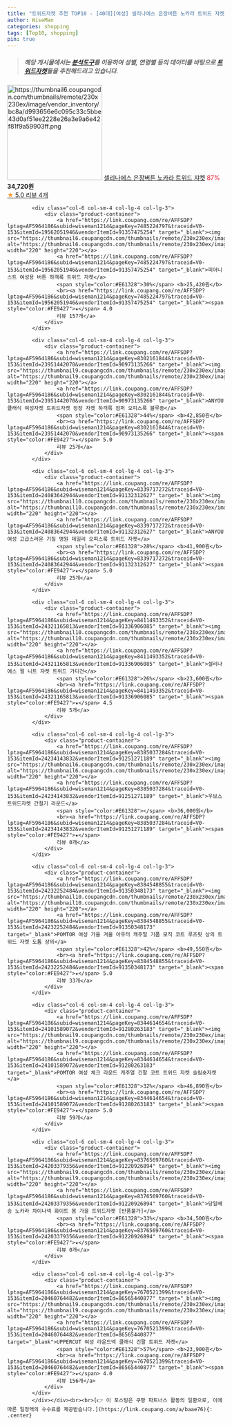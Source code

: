 ```yaml
---
title: "트위드자켓 추천 TOP10 - [40대][여성] 셀리나에스 은장버튼 노카라 트위드 쟈켓"
author: WiseMan
categories: shopping
tags: [Top10, shopping]
pin: true
---
```


> ##### 해당 게시물에서는 [**분석도구**](https://itemscout.io/)를 이용하여 **성별**, **연령별** 등의 데이터를 바탕으로 [**트위드자켓**](https://link.coupang.com/a/baae76)들을 추천해드리고 있습니다.
<div class="container"><div class="row">
            <div class="col-6 col-sm-4 col-lg-4 col-lg-3">
                <div class="product-container">
                    <a href="https://link.coupang.com/re/AFFSDP?lptag=AF5964186&subid=wiseman1214&pageKey=8411527039&traceid=V0-153&itemId=24321345005&vendorItemId=91337084266" target="_blank"><img src="https://thumbnail6.coupangcdn.com/thumbnails/remote/230x230ex/image/vendor_inventory/bc8a/d993656e6c095c33c5bbe43d0af51ee2228e26a3e9a6e42f81f9a59903ff.png" alt="https://thumbnail6.coupangcdn.com/thumbnails/remote/230x230ex/image/vendor_inventory/bc8a/d993656e6c095c33c5bbe43d0af51ee2228e26a3e9a6e42f81f9a59903ff.png" width="220" height="220"></a>
                    <a href="https://link.coupang.com/re/AFFSDP?lptag=AF5964186&subid=wiseman1214&pageKey=8411527039&traceid=V0-153&itemId=24321345005&vendorItemId=91337084266" target="_blank">셀리나에스 은장버튼 노카라 트위드 쟈켓</a>
                    <span style="color:#E61328">87%</span> <b>34,720원</b>
                    <br><a href="https://link.coupang.com/re/AFFSDP?lptag=AF5964186&subid=wiseman1214&pageKey=8411527039&traceid=V0-153&itemId=24321345005&vendorItemId=91337084266" target="_blank"><span style="color:#FE9427">★</span> 5.0
                    리뷰 4개</a>
                </div>
            </div>
            
            <div class="col-6 col-sm-4 col-lg-4 col-lg-3">
                <div class="product-container">
                    <a href="https://link.coupang.com/re/AFFSDP?lptag=AF5964186&subid=wiseman1214&pageKey=7485224797&traceid=V0-153&itemId=19562051946&vendorItemId=91357475254" target="_blank"><img src="https://thumbnail6.coupangcdn.com/thumbnails/remote/230x230ex/image/vendor_inventory/7292/f10829d3316d41f99d97245360f2293e652a18a4a00e5319650847b1a897.jpg" alt="https://thumbnail6.coupangcdn.com/thumbnails/remote/230x230ex/image/vendor_inventory/7292/f10829d3316d41f99d97245360f2293e652a18a4a00e5319650847b1a897.jpg" width="220" height="220"></a>
                    <a href="https://link.coupang.com/re/AFFSDP?lptag=AF5964186&subid=wiseman1214&pageKey=7485224797&traceid=V0-153&itemId=19562051946&vendorItemId=91357475254" target="_blank">피어니스트 여성용 버튼 하객룩 트위드 자켓</a>
                    <span style="color:#E61328">30%</span> <b>25,420원</b>
                    <br><a href="https://link.coupang.com/re/AFFSDP?lptag=AF5964186&subid=wiseman1214&pageKey=7485224797&traceid=V0-153&itemId=19562051946&vendorItemId=91357475254" target="_blank"><span style="color:#FE9427">★</span> 4.0
                    리뷰 157개</a>
                </div>
            </div>
            
            <div class="col-6 col-sm-4 col-lg-4 col-lg-3">
                <div class="product-container">
                    <a href="https://link.coupang.com/re/AFFSDP?lptag=AF5964186&subid=wiseman1214&pageKey=8302161844&traceid=V0-153&itemId=23951442070&vendorItemId=90973135266" target="_blank"><img src="https://thumbnail9.coupangcdn.com/thumbnails/remote/230x230ex/image/vendor_inventory/9cfe/4ac2573c9876e1257a8c8070f1830142b6408ca424eb8322d02d235a9d93.jpg" alt="https://thumbnail9.coupangcdn.com/thumbnails/remote/230x230ex/image/vendor_inventory/9cfe/4ac2573c9876e1257a8c8070f1830142b6408ca424eb8322d02d235a9d93.jpg" width="220" height="220"></a>
                    <a href="https://link.coupang.com/re/AFFSDP?lptag=AF5964186&subid=wiseman1214&pageKey=8302161844&traceid=V0-153&itemId=23951442070&vendorItemId=90973135266" target="_blank">ANYOU 클래식 여성자켓 트위드자켓 정장 자켓 하객룩 점퍼 오피스룩 블루종</a>
                    <span style="color:#E61328">44%</span> <b>42,850원</b>
                    <br><a href="https://link.coupang.com/re/AFFSDP?lptag=AF5964186&subid=wiseman1214&pageKey=8302161844&traceid=V0-153&itemId=23951442070&vendorItemId=90973135266" target="_blank"><span style="color:#FE9427">★</span> 5.0
                    리뷰 25개</a>
                </div>
            </div>
            
            <div class="col-6 col-sm-4 col-lg-4 col-lg-3">
                <div class="product-container">
                    <a href="https://link.coupang.com/re/AFFSDP?lptag=AF5964186&subid=wiseman1214&pageKey=8339717272&traceid=V0-153&itemId=24083642944&vendorItemId=91132312627" target="_blank"><img src="https://thumbnail10.coupangcdn.com/thumbnails/remote/230x230ex/image/vendor_inventory/9dfa/c06a03b0bf6fe4603ea9c2251303988f73eb83271e843e842df24457e3fb.jpg" alt="https://thumbnail10.coupangcdn.com/thumbnails/remote/230x230ex/image/vendor_inventory/9dfa/c06a03b0bf6fe4603ea9c2251303988f73eb83271e843e842df24457e3fb.jpg" width="220" height="220"></a>
                    <a href="https://link.coupang.com/re/AFFSDP?lptag=AF5964186&subid=wiseman1214&pageKey=8339717272&traceid=V0-153&itemId=24083642944&vendorItemId=91132312627" target="_blank">ANYOU 여성 고급스러운 기질 명원 데일리 오피스룩 트위드 자켓</a>
                    <span style="color:#E61328">28%</span> <b>41,900원</b>
                    <br><a href="https://link.coupang.com/re/AFFSDP?lptag=AF5964186&subid=wiseman1214&pageKey=8339717272&traceid=V0-153&itemId=24083642944&vendorItemId=91132312627" target="_blank"><span style="color:#FE9427">★</span> 5.0
                    리뷰 25개</a>
                </div>
            </div>
            
            <div class="col-6 col-sm-4 col-lg-4 col-lg-3">
                <div class="product-container">
                    <a href="https://link.coupang.com/re/AFFSDP?lptag=AF5964186&subid=wiseman1214&pageKey=8411493352&traceid=V0-153&itemId=24321165813&vendorItemId=91336906085" target="_blank"><img src="https://thumbnail10.coupangcdn.com/thumbnails/remote/230x230ex/image/vendor_inventory/58b5/443a4448b5d91aa70ece558648313438c2eff3c27742d3fc70bd21aed039.png" alt="https://thumbnail10.coupangcdn.com/thumbnails/remote/230x230ex/image/vendor_inventory/58b5/443a4448b5d91aa70ece558648313438c2eff3c27742d3fc70bd21aed039.png" width="220" height="220"></a>
                    <a href="https://link.coupang.com/re/AFFSDP?lptag=AF5964186&subid=wiseman1214&pageKey=8411493352&traceid=V0-153&itemId=24321165813&vendorItemId=91336906085" target="_blank">셀리나에스 펄 니트 쟈켓 트위드 가디건</a>
                    <span style="color:#E61328">26%</span> <b>23,600원</b>
                    <br><a href="https://link.coupang.com/re/AFFSDP?lptag=AF5964186&subid=wiseman1214&pageKey=8411493352&traceid=V0-153&itemId=24321165813&vendorItemId=91336906085" target="_blank"><span style="color:#FE9427">★</span> 4.5
                    리뷰 5개</a>
                </div>
            </div>
            
            <div class="col-6 col-sm-4 col-lg-4 col-lg-3">
                <div class="product-container">
                    <a href="https://link.coupang.com/re/AFFSDP?lptag=AF5964186&subid=wiseman1214&pageKey=8385037284&traceid=V0-153&itemId=24234143832&vendorItemId=91251271189" target="_blank"><img src="https://thumbnail6.coupangcdn.com/thumbnails/remote/230x230ex/image/vendor_inventory/ba81/2eeb2df07cbdc9a737c06ff8fc005b8c4558f8efceb261c0792297288680.jpg" alt="https://thumbnail6.coupangcdn.com/thumbnails/remote/230x230ex/image/vendor_inventory/ba81/2eeb2df07cbdc9a737c06ff8fc005b8c4558f8efceb261c0792297288680.jpg" width="220" height="220"></a>
                    <a href="https://link.coupang.com/re/AFFSDP?lptag=AF5964186&subid=wiseman1214&pageKey=8385037284&traceid=V0-153&itemId=24234143832&vendorItemId=91251271189" target="_blank">우보스 트위드자켓 간절기 라운드</a>
                    <span style="color:#E61328"></span> <b>36,000원</b>
                    <br><a href="https://link.coupang.com/re/AFFSDP?lptag=AF5964186&subid=wiseman1214&pageKey=8385037284&traceid=V0-153&itemId=24234143832&vendorItemId=91251271189" target="_blank"><span style="color:#FE9427">★</span> 
                    리뷰 0개</a>
                </div>
            </div>
            
            <div class="col-6 col-sm-4 col-lg-4 col-lg-3">
                <div class="product-container">
                    <a href="https://link.coupang.com/re/AFFSDP?lptag=AF5964186&subid=wiseman1214&pageKey=8384548855&traceid=V0-153&itemId=24232252484&vendorItemId=91350348173" target="_blank"><img src="https://thumbnail10.coupangcdn.com/thumbnails/remote/230x230ex/image/vendor_inventory/7831/b46d36ec55e36ffc2a377fab8649e251a886ac6380e4248556b670f38a67.jpg" alt="https://thumbnail10.coupangcdn.com/thumbnails/remote/230x230ex/image/vendor_inventory/7831/b46d36ec55e36ffc2a377fab8649e251a886ac6380e4248556b670f38a67.jpg" width="220" height="220"></a>
                    <a href="https://link.coupang.com/re/AFFSDP?lptag=AF5964186&subid=wiseman1214&pageKey=8384548855&traceid=V0-153&itemId=24232252484&vendorItemId=91350348173" target="_blank">POMTOR 여성 가을 겨울 아우터 캐주얼 기품 모직 코트 루즈핏 상의 트위드 자켓 도톰 상의</a>
                    <span style="color:#E61328">42%</span> <b>49,550원</b>
                    <br><a href="https://link.coupang.com/re/AFFSDP?lptag=AF5964186&subid=wiseman1214&pageKey=8384548855&traceid=V0-153&itemId=24232252484&vendorItemId=91350348173" target="_blank"><span style="color:#FE9427">★</span> 5.0
                    리뷰 33개</a>
                </div>
            </div>
            
            <div class="col-6 col-sm-4 col-lg-4 col-lg-3">
                <div class="product-container">
                    <a href="https://link.coupang.com/re/AFFSDP?lptag=AF5964186&subid=wiseman1214&pageKey=8344614654&traceid=V0-153&itemId=24101589072&vendorItemId=91280263183" target="_blank"><img src="https://thumbnail9.coupangcdn.com/thumbnails/remote/230x230ex/image/vendor_inventory/3352/a64e8a69474e3b05750af3eeaf3cef9da4db3331e17bca6eaf576988bf9c.png" alt="https://thumbnail9.coupangcdn.com/thumbnails/remote/230x230ex/image/vendor_inventory/3352/a64e8a69474e3b05750af3eeaf3cef9da4db3331e17bca6eaf576988bf9c.png" width="220" height="220"></a>
                    <a href="https://link.coupang.com/re/AFFSDP?lptag=AF5964186&subid=wiseman1214&pageKey=8344614654&traceid=V0-153&itemId=24101589072&vendorItemId=91280263183" target="_blank">POMTOR 여성 체크 라운드 캐주얼 긴팔 코트 트위드 자켓 슬림숏자켓</a>
                    <span style="color:#E61328">32%</span> <b>46,890원</b>
                    <br><a href="https://link.coupang.com/re/AFFSDP?lptag=AF5964186&subid=wiseman1214&pageKey=8344614654&traceid=V0-153&itemId=24101589072&vendorItemId=91280263183" target="_blank"><span style="color:#FE9427">★</span> 5.0
                    리뷰 59개</a>
                </div>
            </div>
            
            <div class="col-6 col-sm-4 col-lg-4 col-lg-3">
                <div class="product-container">
                    <a href="https://link.coupang.com/re/AFFSDP?lptag=AF5964186&subid=wiseman1214&pageKey=8376569760&traceid=V0-153&itemId=24203379356&vendorItemId=91220926894" target="_blank"><img src="https://thumbnail9.coupangcdn.com/thumbnails/remote/230x230ex/image/vendor_inventory/2477/4deba55dce0ac41134c6c344a554988dfac756b5482c2cb930f88176c13d.jpg" alt="https://thumbnail9.coupangcdn.com/thumbnails/remote/230x230ex/image/vendor_inventory/2477/4deba55dce0ac41134c6c344a554988dfac756b5482c2cb930f88176c13d.jpg" width="220" height="220"></a>
                    <a href="https://link.coupang.com/re/AFFSDP?lptag=AF5964186&subid=wiseman1214&pageKey=8376569760&traceid=V0-153&itemId=24203379356&vendorItemId=91220926894" target="_blank">당일배송 노카라 차이나넥 화이트 봄 가을 트위드자켓 [반품불가]</a>
                    <span style="color:#E61328">33%</span> <b>34,500원</b>
                    <br><a href="https://link.coupang.com/re/AFFSDP?lptag=AF5964186&subid=wiseman1214&pageKey=8376569760&traceid=V0-153&itemId=24203379356&vendorItemId=91220926894" target="_blank"><span style="color:#FE9427">★</span> 
                    리뷰 0개</a>
                </div>
            </div>
            
            <div class="col-6 col-sm-4 col-lg-4 col-lg-3">
                <div class="product-container">
                    <a href="https://link.coupang.com/re/AFFSDP?lptag=AF5964186&subid=wiseman1214&pageKey=7670521399&traceid=V0-153&itemId=20460764482&vendorItemId=86565440877" target="_blank"><img src="https://thumbnail9.coupangcdn.com/thumbnails/remote/230x230ex/image/vendor_inventory/f3f1/194e2894021e3a8be35101bde9f314fc7dcce07628f78bfb9f3b50f442c0.jpg" alt="https://thumbnail9.coupangcdn.com/thumbnails/remote/230x230ex/image/vendor_inventory/f3f1/194e2894021e3a8be35101bde9f314fc7dcce07628f78bfb9f3b50f442c0.jpg" width="220" height="220"></a>
                    <a href="https://link.coupang.com/re/AFFSDP?lptag=AF5964186&subid=wiseman1214&pageKey=7670521399&traceid=V0-153&itemId=20460764482&vendorItemId=86565440877" target="_blank">UPPERCUT 여성 라운드넥 클래식 긴팔 트위드 자켓</a>
                    <span style="color:#E61328">57%</span> <b>23,900원</b>
                    <br><a href="https://link.coupang.com/re/AFFSDP?lptag=AF5964186&subid=wiseman1214&pageKey=7670521399&traceid=V0-153&itemId=20460764482&vendorItemId=86565440877" target="_blank"><span style="color:#FE9427">★</span> 4.0
                    리뷰 156개</a>
                </div>
            </div>
            </div></div><br><br>[👉 이 포스팅은 쿠팡 파트너스 활동의 일환으로, 이에 따른 일정액의 수수료를 제공받습니다.](https://link.coupang.com/a/baae76){: .center}